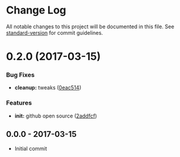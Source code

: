 # Change Log

All notable changes to this project will be documented in this file. See [standard-version](https://github.com/conventional-changelog/standard-version) for commit guidelines.

<a name="0.2.0"></a>
# 0.2.0 (2017-03-15)


### Bug Fixes

* **cleanup:** tweaks ([0eac514](https://github.com/tunnckocore/gruu-api/commit/0eac514))


### Features

* **init:** github open source ([2addfcf](https://github.com/tunnckocore/gruu-api/commit/2addfcf))





## 0.0.0 - 2017-03-15
- Initial commit